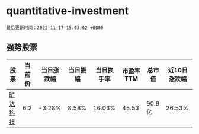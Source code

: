 # quantitative-investment

`最后更新时间：2022-11-17 15:03:02 +0800`

## 强势股票

|股票|当前价|当日涨跌幅|当日振幅|当日换手率|市盈率TTM|总市值|近10日涨跌幅|
|----|----|----|----|----|----|----|----|
|[旷达科技](https://xueqiu.com/S/SZ002516)|6.2|-3.28%|8.58%|16.03%|45.53|90.9亿|26.53%|
